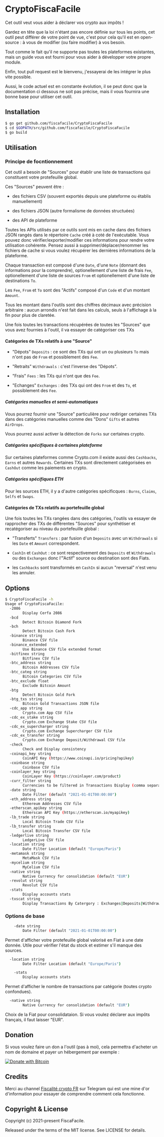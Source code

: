 # CryptoFiscaFacile

Cet outil veut vous aider à déclarer vos crypto aux impôts !

Gardez en tête que la loi n'étant pas encore définie sur tous les points, cet outil peut différer de votre point de vue, c'est pour cela qu'il est en open-source : à vous de modifier (ou faire modifier) à vos besoin.

Tout comme le fait qu'il ne supporte pas toutes les plateformes existantes, mais un guide vous est fourni pour vous aider à développer votre propre module.

Enfin, tout pull request est le bienvenu, j'essayerai de les intégrer le plus vite possible.

Aussi, le code actuel est en constante évolution, il se peut donc que la documentation ci dessous ne soit pas précise, mais il vous fournira une bonne base pour utiliser cet outil.

## Installation

```bash
$ go get github.com/fiscafacile/CryptoFiscaFacile
$ cd $GOPATH/src/github.com/fiscafacile/CryptoFiscaFacile
$ go build
```

## Utilisation

### Principe de focntionnement

Cet outil a besoin de "Sources" pour établir une liste de transactions qui constituent votre protefeuille global.

Ces "Sources" peuvent être :

- des fichiers CSV (souvent exportés depuis une plateforme ou établis manuellement)

- des fichiers JSON (autre formalisme de données structuées)

- des API de plateforme

Toutes les APIs utilisés par ce outils sont mis en cache dans des fichiers JSON rangés dans le répertoire `Cache` créé à coté de l'exécutable. Vous pouvez donc vérifier/exporter/modifier ces informations pour rendre votre utilisation cohérente. Pensez aussi à supprimer/déplacer/renommer les fichiers de cache si vous voulez récupérer les dernières informations de la plateforme.

Chaque transaction est composé d'une `Date`, d'une `Note` (donnant des informations pour la comprendre), optionellement d'une liste de frais `Fee`, optionellement d'une liste de sources `From` et optionellement d'une liste de destinations `To`.

Les `Fee`, `From` et `To` sont des "Actifs" composé d'un `Code` et d'un montant `Amount`.

Tous les montant dans l'outils sont des chiffres décimaux avec précision arbitraire : aucun arrondis n'est fait dans les calculs, seuls à l'affichage à la fin pour plus de claretée.

Une fois toutes les transactions récupérées de toutes les "Sources" que vous avez fournies à l'outil, il va essayer de catégoriser ces TXs

#### Catégories de TXs relatifs à une "Source"

- "Dépots" `Deposits` : ce sont des TXs qui ont un ou plusieurs `To` mais n'ont pas de `From` et possiblement des `Fee`.

- "Retraits" `Withdrawals` : c'est l'inverse des "Dépots".

- "Frais" `Fees` : les TXs qui n'ont que des `Fee`.

- "Echanges" `Exchanges` : des TXs qui ont des `From` et des `To`, et possiblement des `Fee`.

##### Catégories manuelles et semi-automatiques

Vous pourrez fournir une "Source" particulière pour rediriger certaines TXs dans des catégories manuelles comme des "Dons" `Gifts` et autres `AirDrops`.

Vous pourrez aussi activer la détection de `Forks` sur certaines crypto.

##### Catégories spécifiques à certaines plateforme

Sur certaines plateformes comme Crypto.com il existe aussi des `Cashbacks`, `Earns` et autres `Rewards`. Certaines TXs sont directement catégorisées en `CashOut` comme les paiements en crypto.

##### Catégories spécifiques ETH

Pour les sources ETH, il y a d'autre catégories spécificques : `Burns`, `Claims`, `Selfs` et `Swaps`.

#### Catégories de TXs relatifs au portefeuille global

Une fois toutes les TXs rangées dans des catégories, l'outils va essayer de rapprocher des TXs de différentes "Sources" pour synthétiser et recatégoriser au niveau du portefeuille global :

- "Transferts" `Transfers` : par fusion d'un `Deposits` avec un `Withdrawals` si les `Date` et `Amount` correspondent.

- `CashIn` et `CashOut` : ce sont respectivement des `Deposits` et `Withdrawals` ou des `Exchanges` donc l'"Actif" source ou destination sont des Fiats.

- les `Cashbacks` sont transformés en `CashIn` si aucun "reversal" n'est venu les annuler.

## Options

```bash
$ CryptoFiscaFacile -h
Usage of CryptoFiscaFacile:
  -2086
        Display Cerfa 2086
  -bcd
        Detect Bitcoin Diamond Fork
  -bch
        Detect Bitcoin Cash Fork
  -binance string
        Binance CSV file
  -binance_extended
        Use Binance CSV file extended format
  -bitfinex string
        Bitfinex CSV file
  -btc_address string
        Bitcoin Addresses CSV file
  -btc_categ string
        Bitcoin Categories CSV file
  -btc_exclude float
        Exclude Bitcoin Amount
  -btg
        Detect Bitcoin Gold Fork
  -btg_txs string
        Bitcoin Gold Transactions JSON file
  -cdc_app string
        Crypto.com App CSV file
  -cdc_ex_stake string
        Crypto.com Exchange Stake CSV file
  -cdc_ex_supercharger string
        Crypto.com Exchange Supercharger CSV file
  -cdc_ex_transfer string
        Crypto.com Exchange Deposit/Withdrawal CSV file
  -check
        Check and Display consistency
  -coinapi_key string
        CoinAPI Key (https://www.coinapi.io/pricing?apikey)
  -coinbase string
        Coinbase CSV file
  -coinlayer_key string
        CoinLayer Key (https://coinlayer.com/product)
  -curr_filter string
        Currencies to be filtered in Transactions Display (comma separated list)
  -date string
        Date Filter (default "2021-01-01T00:00:00")
  -eth_address string
        Ethereum Addresses CSV file
  -etherscan_apikey string
        Etherscan API Key (https://etherscan.io/myapikey)
  -lb_trade string
        Local Bitcoin Trade CSV file
  -lb_transfer string
        Local Bitcoin Transfer CSV file
  -ledgerlive string
        LedgerLive CSV file
  -location string
        Date Filter Location (default "Europe/Paris")
  -metamask string
        MetaMask CSV file
  -mycelium string
        MyCelium CSV file
  -native string
        Native Currency for consolidation (default "EUR")
  -revolut string
        Revolut CSV file
  -stats
        Display accounts stats
  -txscat string
        Display Transactions By Catergory : Exchanges|Deposits|Withdrawals|CashIn|CashOut|etc
```
### Options de base

```bash
	-date string
        Date Filter (default "2021-01-01T00:00:00")
```
Permet d'afficher votre protefeuille global valorisé en Fiat à une date donnée.
Utile pour vérifier l'état du stock et estimer s'il manque des sources.

```bash
  -location string
        Date Filter Location (default "Europe/Paris")
```

```bash
	-stats
        Display accounts stats
```
Permet d'afficher le nombre de transactions par catégorie (toutes crypto confondues).

```bash
  -native string
        Native Currency for consolidation (default "EUR")
```
Choix de la Fiat pour consolidataion. Si vous voulez déclarer aux impôts français, il faut laisser "EUR".


## Donation

Si vous voulez faire un don a l'outil (pas à moi), cela permettra d'acheter un nom de domaine et payer un hébergement par exemple :

[![Donate with Bitcoin](https://en.cryptobadges.io/badge/small/1MTLN9ce9KG3pEWFdhPYxkRjQH2F72oqfU)](https://en.cryptobadges.io/donate/1MTLN9ce9KG3pEWFdhPYxkRjQH2F72oqfU)

## Credits

Merci au channel [Fiscalité crypto FR](t.me/fiscalitecryptofr) sur Telegram qui est une mine d'or d'information pour essayer de comprendre comment cela fonctionne.

## Copyright & License

Copyright (c) 2021-present FiscaFacile.

Released under the terms of the MIT license. See LICENSE for details.
